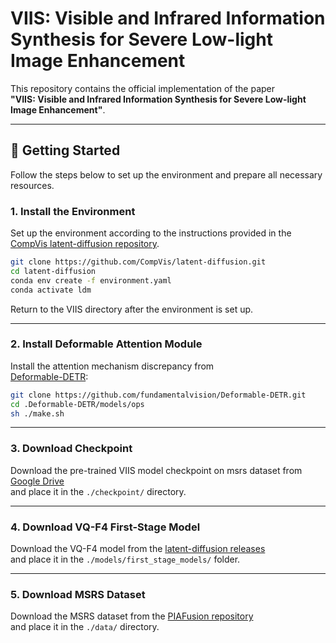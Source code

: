 # VIIS: Visible and Infrared Information Synthesis for Severe Low-light Image Enhancement

This repository contains the official implementation of the paper  
**"VIIS: Visible and Infrared Information Synthesis for Severe Low-light Image Enhancement"**.

---

## 🚀 Getting Started

Follow the steps below to set up the environment and prepare all necessary resources.

### 1. Install the Environment
Set up the environment according to the instructions provided in the  
[CompVis latent-diffusion repository](https://github.com/CompVis/latent-diffusion).

```bash
git clone https://github.com/CompVis/latent-diffusion.git
cd latent-diffusion
conda env create -f environment.yaml
conda activate ldm
```

Return to the VIIS directory after the environment is set up.

---

### 2. Install Deformable Attention Module

Install the attention mechanism discrepancy from  
[Deformable-DETR](https://github.com/fundamentalvision/Deformable-DETR):

```bash
git clone https://github.com/fundamentalvision/Deformable-DETR.git
cd .Deformable-DETR/models/ops
sh ./make.sh
```

---

### 3. Download Checkpoint

Download the pre-trained VIIS model checkpoint on msrs dataset from [Google Drive](https://drive.google.com/file/d/1ur9uv_eUWYbvJVdKZbrsu50RVWhpX4x5/view?usp=sharing)  
and place it in the `./checkpoint/` directory.

---

### 4. Download VQ-F4 First-Stage Model

Download the VQ-F4 model from the [latent-diffusion releases](https://github.com/CompVis/latent-diffusion)  
and place it in the `./models/first_stage_models/` folder.

---

### 5. Download MSRS Dataset

Download the MSRS dataset from the [PIAFusion repository](https://github.com/Linfeng-Tang/PIAFusion)  
and place it in the `./data/` directory.
